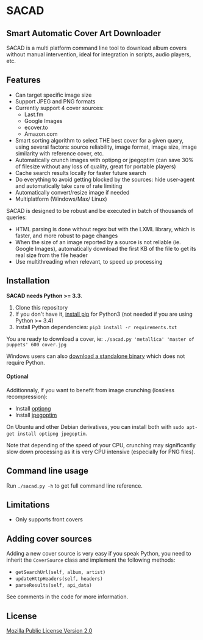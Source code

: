 SACAD
=====
Smart Automatic Cover Art Downloader
------------------------------------

SACAD is a multi platform command line tool to download album covers without manual intervention, ideal for integration in scripts, audio players, etc.


## Features

* Can target specific image size
* Support JPEG and PNG formats
* Currently support 4 cover sources:
    * Last.fm
    * Google Images
    * ecover.to
    * Amazon.com
* Smart sorting algorithm to select THE best cover for a given query, using several factors: source reliability, image format, image size, image similarity with reference cover, etc.
* Automatically crunch images with optipng or jpegoptim (can save 30% of filesize without any loss of quality, great for portable players)
* Cache search results locally for faster future search
* Do everything to avoid getting blocked by the sources: hide user-agent and automatically take care of rate limiting
* Automatically convert/resize image if needed
* Multiplatform (Windows/Max/ Linux)

SACAD is designed to be robust and be executed in batch of thousands of queries:

* HTML parsing is done without regex but with the LXML library, which is faster, and more robust to page changes
* When the size of an image reported by a source is not reliable (ie. Google Images), automatically download the first KB of the file to get its real size from the file header
* Use multithreading when relevant, to speed up processing


## Installation

**SACAD needs Python >= 3.3**.

1. Clone this repository
2. If you don't have it, [install pip](http://www.pip-installer.org/en/latest/installing.html) for Python3 (not needed if you are using Python >= 3.4)
3. Install Python dependencies: `pip3 install -r requirements.txt`

You are ready to download a cover, ie: `./sacad.py 'metallica' 'master of puppets' 600 cover.jpg`

Windows users can also [download a standalone binary](https://dl.dropboxusercontent.com/u/70127955/sacad_latest_win.7z) which does not require Python.

#### Optional

Additionnaly, if you want to benefit from image crunching (lossless recompression):

* Install [optipng](http://optipng.sourceforge.net/)
* Install [jpegoptim](http://freecode.com/projects/jpegoptim)

On Ubuntu and other Debian derivatives, you can install both with `sudo apt-get install optipng jpegoptim`.

Note that depending of the speed of your CPU, crunching may significantly slow down processing as it is very CPU intensive (especially for PNG files).


## Command line usage

Run `./sacad.py -h` to get full command line reference.


## Limitations

* Only supports front covers


## Adding cover sources

Adding a new cover source is very easy if you speak Python, you need to inherit the `CoverSource` class and implement the following methods:

* `getSearchUrl(self, album, artist)`
* `updateHttpHeaders(self, headers)`
* `parseResults(self, api_data)`

See comments in the code for more information.


## License

[Mozilla Public License Version 2.0](https://www.mozilla.org/MPL/2.0/)
